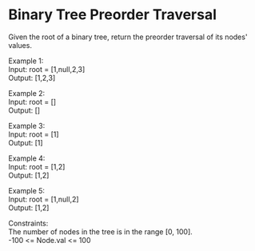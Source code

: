 # Binary Tree Preorder Traversal

Given the root of a binary tree, return the preorder traversal of its nodes' values.

Example 1:  
Input: root = [1,null,2,3]  
Output: [1,2,3]  

Example 2:  
Input: root = []  
Output: []  

Example 3:  
Input: root = [1]  
Output: [1]  

Example 4:  
Input: root = [1,2]  
Output: [1,2]  

Example 5:  
Input: root = [1,null,2]  
Output: [1,2]  
 
Constraints:  
The number of nodes in the tree is in the range [0, 100].  
-100 <= Node.val <= 100
